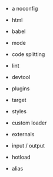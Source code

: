 * a noconfig
* html
* babel
* mode
* code splitting
* lint


* devtool
* plugins
* target
* styles
* custom loader
* externals
* input / output
* hotload
* alias